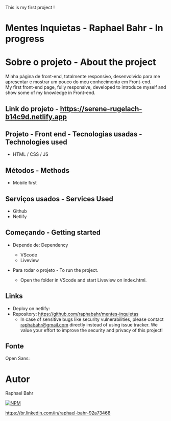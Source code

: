This is my first project !

# Mentes Inquietas - Raphael Bahr - In progress

# Sobre o projeto - About the project
Minha página de front-end, totalmente responsivo,  desenvolvido para me apresentar e mostrar um pouco do meu conhecimento em Front-end.
<br>
My first front-end page, fully responsive, developed to introduce myself and show some of my knowledge in Front-end.
 
Link do projeto - https://serene-rugelach-b14c9d.netlify.app
-----------------------------

## Projeto - Front end - Tecnologias usadas - Technologies used
- HTML / CSS / JS  

## Métodos - Methods

* Mobile first

## Serviços usados - Services Used

* Github
* Netlify

## Começando - Getting started

* Depende de: Dependency
  - VScode  
  - Liveview
  
* Para rodar o projeto - To run the project.
  - Open the folder in VScode and start Liveview on index.html. 

## Links
  - Deploy on netlify: 
  - Repository: https://github.com/raphabahr/mentes-inquietas
    - In case of sensitive bugs like security vulnerabilities, please contact
      raphabahr@gmail.com directly instead of using issue tracker. We value your effort
      to improve the security and privacy of this project!
      
 ## Fonte

Open Sans:
<link rel="preconnect" href="https://fonts.googleapis.com">
<link rel="preconnect" href="https://fonts.gstatic.com" crossorigin>
<link rel="stylesheet" href="https://fonts.googleapis.com/css2?family=Open+Sans:wght@400;600;700&display=swap">
    

# Autor
Raphael Bahr

[![NPM](https://img.shields.io/npm/l/react)](https://github.com/raphabahr/Portfolio/blob/main/LICENCE) 

https://br.linkedin.com/in/raphael-bahr-92a73468

